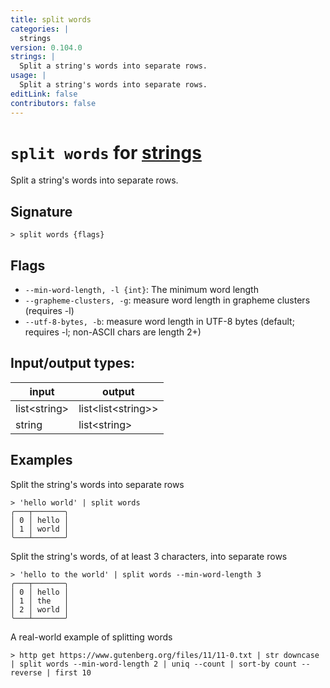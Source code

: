 ```yaml
---
title: split words
categories: |
  strings
version: 0.104.0
strings: |
  Split a string's words into separate rows.
usage: |
  Split a string's words into separate rows.
editLink: false
contributors: false
---
```

<!-- This file is automatically generated. Please edit the command in https://github.com/nushell/nushell instead. -->

# `split words` for [strings](/commands/categories/strings.md)

<div class='command-title'>Split a string&#x27;s words into separate rows.</div>

## Signature

```> split words {flags} ```

## Flags

 -  `--min-word-length, -l {int}`: The minimum word length
 -  `--grapheme-clusters, -g`: measure word length in grapheme clusters (requires -l)
 -  `--utf-8-bytes, -b`: measure word length in UTF-8 bytes (default; requires -l; non-ASCII chars are length 2+)


## Input/output types:

| input        | output             |
| ------------ | ------------------ |
| list\<string\> | list\<list\<string\>\> |
| string       | list\<string\>       |
## Examples

Split the string's words into separate rows
```nu
> 'hello world' | split words
╭───┬───────╮
│ 0 │ hello │
│ 1 │ world │
╰───┴───────╯

```

Split the string's words, of at least 3 characters, into separate rows
```nu
> 'hello to the world' | split words --min-word-length 3
╭───┬───────╮
│ 0 │ hello │
│ 1 │ the   │
│ 2 │ world │
╰───┴───────╯

```

A real-world example of splitting words
```nu
> http get https://www.gutenberg.org/files/11/11-0.txt | str downcase | split words --min-word-length 2 | uniq --count | sort-by count --reverse | first 10

```
